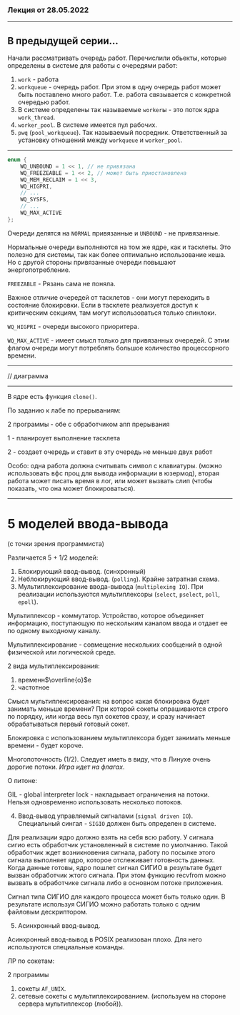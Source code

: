 ### Лекция от 28.05.2022
---

## В предыдущей серии...

Начали рассматривать очередь работ. Перечислили обьекты, которые определены в системе для работы с очередями работ:

1. `work` - работа
2. `workqueue` - очередь работ. При этом в одну очередь работ может быть поставлено много работ. Т.е. работа связывается с конкретной очередью работ.
3. В системе определены так называемые `worker`ы - это поток ядра `work_thread`.
4. `worker_pool`. В системе имеется пул рабочих.
5. `pwq` (`pool_workqueue`). Так называемый посредник. Ответственный за установку отношений между `workqueue` и `worker_pool`.

---

```C
enum {
    WQ_UNBOUND = 1 << 1, // не привязана
    WQ_FREEZEABLE = 1 << 2, // может быть приостановлена
    WQ_MEM_RECLAIM = 1 << 3,
    WQ_HIGPRI,
    // ...
    WQ_SYSFS,
    // ...
    WQ_MAX_ACTIVE
};
```

Очереди делятся на `NORMAL` привязанные и `UNBOUND` - не привязанные.

Нормальные очереди выполняются на том же ядре, как и тасклеты. Это полезно для системы, так как более оптимально использование кеша. Но с другой стороны привязанные очереди повышают энергопотребление.

`FREEZABLE` - Рязань сама не поняла.

Важное отличие очередей от тасклетов - они могут переходить в состояние блокировки. Если в тасклете реализуется доступ к критическим секциям, там могут использоваться только спинлоки.

`WQ_HIGPRI` - очереди высокого приоритера.

`WQ_MAX_ACTIVE` - имеет смысл только для привязанных очередей. С этим флагом очереди могут потреблять большое количество процессорного времени.

---

// диаграмма

---

В ядре есть функция `clone()`.

По заданию к лабе по прерываниям:

2 программы - обе с обработчиком апп прерывания

1 - планироует выполнение тасклета

2 - создает очередь и ставит в эту очередь не меньше двух работ

Особо: одна работа должна считывать символ с клавиатуры. (можно использовать вфс проц для вывода информации в юзермод), вторая работа может писать время в лог, или может вызвать слип (чтобы показать, что она может блокироваться).

---

# 5 моделей ввода-вывода

(с точки зрения программиста)

Различается 5 + 1/2 моделей:

1. Блокирующий ввод-вывод. (синхронный)
2. Неблокирующий ввод-вывод. (`polling`). Крайне затратная схема.
3. Мультиплексирование ввода-вывода (`multiplexing IO`). При реализации используются мультиплексоры (`select`, `pselect`, `poll`, `epoll`).

Мультиплексор - коммутатор. Устройство, которое объединяет информацию, поступающую по нескольким каналом ввода и отдает ее по одному выходному каналу.

Мультиплексирование - совмещение нескольких сообщений в одной физической или логической среде.

2 вида мультиплексирования:
1. временн$\overline{o}$е
2. частотное

Смысл мультиплексирования: на вопрос какая блокировка будет занимать меньше времени? При которой сокеты опрашиваются строго по порядку, или когда весь пул сокетов сразу, и сразу начинает обрабатываться первый готовый сокет.

Блокировка с использованием мультиплексора будет занимать меньше времени - будет короче.

Многопоточность (1/2). Следует иметь в виду, что в Линухе очень дорогие потоки. *Игра идет на флагах*.

О питоне:

GIL - global interpreter lock - накладывает ограничения на потоки. Нельзя одновременно использовать несколько потоков.

4. Ввод-вывод управляемый сигналами (`signal driven IO`). Специальный сингал - `SIGIO` должен быть определен в системе.

Для реализации ядро должно взять на себя всю работу. У сигнала сигио есть обработчик установленный в системе по умолчанию. Такой обработчик ждет возникновения сигнала, работу по посылке этого сигнала выполняет ядро, которое отслеживает готовность данных. Когда данные готовы, ядро пошлет сигнал СИГИО в результате будет вызван обработчик жтого сигнала. При этом функцию recvfrom можно вызвать в обработчике сигнала либо в основном потоке приложения.

Сигнал типа СИГИО для каждого процесса может быть только один. В результате используя СИГИО можно работать только с одним файловым дескриптором.

5. Асинхронный ввод-вывод.

Асинхронный ввод-вывод в POSIX реализован плохо. Для него используются специальные команды.

ЛР по сокетам:

2 программы

1. сокеты `AF_UNIX`.
2. сетевые сокеты с мультиплексированием. (используем на стороне сервера мультиплексор (любой)).


